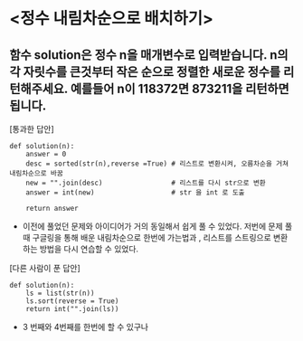 # <정수 내림차순으로 배치하기>
## 함수 solution은 정수 n을 매개변수로 입력받습니다. n의 각 자릿수를 큰것부터 작은 순으로 정렬한 새로운 정수를 리턴해주세요. 예를들어 n이 118372면 873211을 리턴하면 됩니다.

[통과한 답안]
```
def solution(n):
    answer = 0
    desc = sorted(str(n),reverse =True) # 리스트로 변환시켜, 오름차순을 거쳐 내림차순으로 바꿈
    new = "".join(desc)                 # 리스트를 다시 str으로 변환
    answer = int(new)                   # str 을 int 로 도출
    
    return answer
```

- 이전에 풀었던 문제와 아이디어가 거의 동일해서 쉽게 풀 수 있었다. 저번에 문제 풀때 구글링을 통해 배운 내림차순으로 한번에 가는법과 , 리스트를 스트링으로 변환하는 방법을 다시 연습할 수 있었다.

[다른 사람이 푼 답안]
```
def solution(n):
    ls = list(str(n))
    ls.sort(reverse = True)
    return int("".join(ls))
```

- 3 번째와 4번째를 한번에 할 수 있구나
